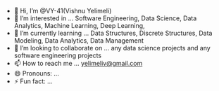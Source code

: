 - 👋 Hi, I’m @VY-41(Vishnu Yelimeli)
- 👀 I’m interested in ... Software Engineering, Data Science, Data Analytics, Machine Learning, Deep Learning, 
- 🌱 I’m currently learning ... Data Structures, Discrete Structures, Data Modeling, Data Analytics, Data Management
- 💞️ I’m looking to collaborate on ... any data science projects and any software engineering projects
- 📫 How to reach me ... yelimeliv@gmail.com
- 😄 Pronouns: ...
- ⚡ Fun fact: ... 

<!---
VY-41/VY-41 is a ✨ special ✨ repository because its `README.md` (this file) appears on your GitHub profile.
You can click the Preview link to take a look at your changes.
--->
